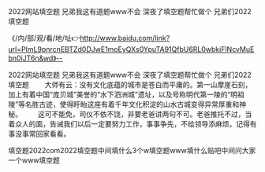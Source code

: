 2022网站填空题
兄弟我这有道题www不会
深夜了填空题帮忙做个
兄弟们2022填空题


《/内/部/观/看/地/址👉http://www.baidu.com/link?url=PImL9pnrcnEBTZd0DJwE1moEyQXs0YpuTA91QfbU6RL0wbkiFlNcvMuEbn0iJT6n&wd》--

2022网站填空题
兄弟我这有道题www不会
深夜了填空题帮忙做个
兄弟们2022填空题
　　大师有云：没有文化底蕴的城市是苍白而平庸的。第一山摩崖石刻，加上有着中国“庞贝城”美誉的“水下泗洲城”遗址，以及号称明代第一陵的“明祖陵”等名胜古迹，使得盱眙这座有着千年文化积淀的山水古城变得异常厚重和神秘。
　　这可不能免，司仪不依不饶，非要老爸讲两句不可。老爸推托不过，当着众人的面，告诫我们以后一定要努力工作，事事争先，不给领导添麻烦，记得有事没事常回家看看。





填空题2022com2022填空题中间填什么3个w填空题www填什么贴吧中间问大家一个www填空题
